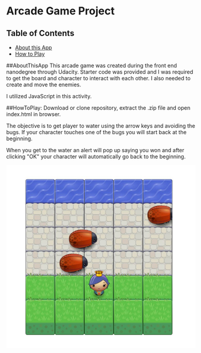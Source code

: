 # Arcade Game Project

## Table of Contents

* [About this App](#AboutThisApp)
* [How to Play](#HowToPlay)

##AboutThisApp 
This arcade game was created during the front end nanodegree through Udacity. Starter code was provided and I was required to get the board and character to interact with each other. I also needed to create and move the enemies. 

I utilized JavaScript in this activity. 

##HowToPlay:
Download or clone repository, extract the .zip file and open index.html in browser. 

The objective is to get player to water using the arrow keys and avoiding the bugs. If your character touches one of the bugs you will start back at the beginning. 

When you get to the water an alert will pop up saying you won and after clicking "OK" your character will automatically go back to the beginning. 

<img src="images\arcadeGame.JPG">